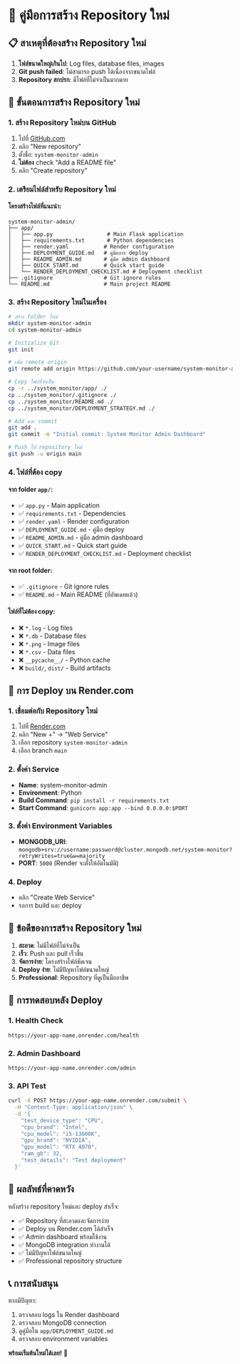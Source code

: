 # 🚀 คู่มือการสร้าง Repository ใหม่

## 📋 สาเหตุที่ต้องสร้าง Repository ใหม่

1. **ไฟล์ขนาดใหญ่เกินไป**: Log files, database files, images
2. **Git push failed**: ไม่สามารถ push ได้เนื่องจากขนาดไฟล์
3. **Repository สกปรก**: มีไฟล์ที่ไม่จำเป็นมากมาย

## 🎯 ขั้นตอนการสร้าง Repository ใหม่

### 1. สร้าง Repository ใหม่บน GitHub

1. ไปที่ [GitHub.com](https://github.com)
2. คลิก "New repository"
3. ตั้งชื่อ: `system-monitor-admin`
4. **ไม่ต้อง** check "Add a README file"
5. คลิก "Create repository"

### 2. เตรียมไฟล์สำหรับ Repository ใหม่

#### โครงสร้างไฟล์ที่แนะนำ:
```
system-monitor-admin/
├── app/
│   ├── app.py                 # Main Flask application
│   ├── requirements.txt       # Python dependencies
│   ├── render.yaml           # Render configuration
│   ├── DEPLOYMENT_GUIDE.md   # คู่มือการ deploy
│   ├── README_ADMIN.md       # คู่มือ admin dashboard
│   ├── QUICK_START.md        # Quick start guide
│   └── RENDER_DEPLOYMENT_CHECKLIST.md # Deployment checklist
├── .gitignore                # Git ignore rules
└── README.md                 # Main project README
```

### 3. สร้าง Repository ใหม่ในเครื่อง

```bash
# สร้าง folder ใหม่
mkdir system-monitor-admin
cd system-monitor-admin

# Initialize Git
git init

# เพิ่ม remote origin
git remote add origin https://github.com/your-username/system-monitor-admin.git

# Copy ไฟล์ที่จำเป็น
cp -r ../system_monitor/app/ ./
cp ../system_monitor/.gitignore ./
cp ../system_monitor/README.md ./
cp ../system_monitor/DEPLOYMENT_STRATEGY.md ./

# Add และ commit
git add .
git commit -m "Initial commit: System Monitor Admin Dashboard"

# Push ไป repository ใหม่
git push -u origin main
```

### 4. ไฟล์ที่ต้อง copy

#### จาก folder `app/`:
- ✅ `app.py` - Main application
- ✅ `requirements.txt` - Dependencies
- ✅ `render.yaml` - Render configuration
- ✅ `DEPLOYMENT_GUIDE.md` - คู่มือ deploy
- ✅ `README_ADMIN.md` - คู่มือ admin dashboard
- ✅ `QUICK_START.md` - Quick start guide
- ✅ `RENDER_DEPLOYMENT_CHECKLIST.md` - Deployment checklist

#### จาก root folder:
- ✅ `.gitignore` - Git ignore rules
- ✅ `README.md` - Main README (ที่อัพเดทแล้ว)

#### ไฟล์ที่ไม่ต้อง copy:
- ❌ `*.log` - Log files
- ❌ `*.db` - Database files
- ❌ `*.png` - Image files
- ❌ `*.csv` - Data files
- ❌ `__pycache__/` - Python cache
- ❌ `build/`, `dist/` - Build artifacts

## 🚀 การ Deploy บน Render.com

### 1. เชื่อมต่อกับ Repository ใหม่
1. ไปที่ [Render.com](https://render.com)
2. คลิก "New +" → "Web Service"
3. เลือก repository `system-monitor-admin`
4. เลือก branch `main`

### 2. ตั้งค่า Service
- **Name**: system-monitor-admin
- **Environment**: Python
- **Build Command**: `pip install -r requirements.txt`
- **Start Command**: `gunicorn app:app --bind 0.0.0.0:$PORT`

### 3. ตั้งค่า Environment Variables
- **MONGODB_URI**: `mongodb+srv://username:password@cluster.mongodb.net/system-monitor?retryWrites=true&w=majority`
- **PORT**: `5000` (Render จะตั้งให้อัตโนมัติ)

### 4. Deploy
- คลิก "Create Web Service"
- รอการ build และ deploy

## 🎯 ข้อดีของการสร้าง Repository ใหม่

1. **สะอาด**: ไม่มีไฟล์ที่ไม่จำเป็น
2. **เร็ว**: Push และ pull เร็วขึ้น
3. **จัดการง่าย**: โครงสร้างไฟล์ชัดเจน
4. **Deploy ง่าย**: ไม่มีปัญหาไฟล์ขนาดใหญ่
5. **Professional**: Repository ที่ดูเป็นมืออาชีพ

## 🔧 การทดสอบหลัง Deploy

### 1. Health Check
```
https://your-app-name.onrender.com/health
```

### 2. Admin Dashboard
```
https://your-app-name.onrender.com/admin
```

### 3. API Test
```bash
curl -X POST https://your-app-name.onrender.com/submit \
  -H "Content-Type: application/json" \
  -d '{
    "test_device_type": "CPU",
    "cpu_brand": "Intel",
    "cpu_model": "i5-13600K",
    "gpu_brand": "NVIDIA",
    "gpu_model": "RTX 4070",
    "ram_gb": 32,
    "test_details": "Test deployment"
  }'
```

## 🎉 ผลลัพธ์ที่คาดหวัง

หลังสร้าง repository ใหม่และ deploy สำเร็จ:
- ✅ Repository ที่สะอาดและจัดการง่าย
- ✅ Deploy บน Render.com ได้สำเร็จ
- ✅ Admin dashboard พร้อมใช้งาน
- ✅ MongoDB integration ทำงานได้
- ✅ ไม่มีปัญหาไฟล์ขนาดใหญ่
- ✅ Professional repository structure

## 📞 การสนับสนุน

หากมีปัญหา:
1. ตรวจสอบ logs ใน Render dashboard
2. ตรวจสอบ MongoDB connection
3. ดูคู่มือใน `app/DEPLOYMENT_GUIDE.md`
4. ตรวจสอบ environment variables

**พร้อมเริ่มต้นใหม่ได้เลย!** 🚀 
